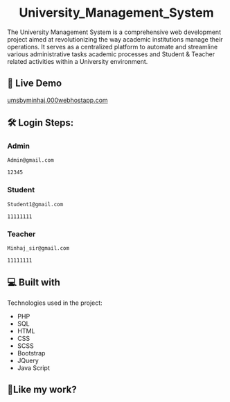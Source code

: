 <h1 align="center" id="title">University_Management_System</h1>

<p id="description">The University Management System is a comprehensive web development project aimed at revolutionizing the way academic institutions manage their operations. It serves as a centralized platform to automate and streamline various administrative tasks academic processes and Student & Teacher related activities within a University environment.</p>

<h2>🚀 Live Demo</h2>

[umsbyminhaj.000webhostapp.com](https://umsbyminhaj.000webhostapp.com/)

<h2>🛠️ Login Steps:</h2>

<h3>Admin</h3>

```
Admin@gmail.com
```

```
12345
```

<h3>Student</h3>

```
Student1@gmail.com
```

```
11111111
```

<h3>Teacher</h3>

```
Minhaj_sir@gmail.com
```

```
11111111
```


  
<h2>💻 Built with</h2>

Technologies used in the project:

*   PHP
*   SQL
*   HTML
*   CSS
*   SCSS
*   Bootstrap
*   JQuery
*   Java Script

<h2>💖Like my work?</h2>
